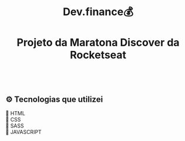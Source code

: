  <h1 align="center"> Dev.finance💰<h1>


 <p align="center"> Projeto da Maratona Discover da Rocketseat</p>
 <br>


 <h2> ⚙️ Tecnologias que utilizei </h2>
 <p> 
 📌 HTML <br>
 📌 CSS <br>
 📌 SASS <br>
 📌 JAVASCRIPT <br>
 </p>

 